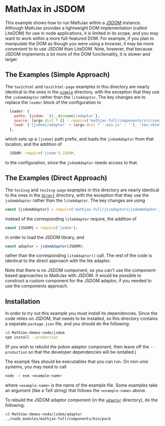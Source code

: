 # MathJax in JSDOM

This example shows how to run MathJax within a [JSDOM](https://github.com/jsdom/jsdom) instance.  Although MathJax provides a lightweight DOM implementation (called LiteDOM) for use in node applications, it is limited in its scope, and you may want to work within a more full-featured DOM.  For example, if you plan to manipulate the DOM as though you were using a browser, it may be more convenient to to use JSDOM than LiteDOM.  Note, however, that because JSDOM implements a lot more of the DOM functionality, it is slower and larger.

## The Examples (Simple Approach)

The `tex2chtml` and `tex2chtml-page` examples in this directory are nearly identical to the ones in the [`simple`](../simple) directory, with the exception that they use the `jsdomAdaptor` rather than the `liteAdaptor`.  The key changes are to replace the `loader` block of the configuration to

``` javascript
  loader: {
    paths: {jsdom: `${__dirname}/adaptor`},
    source: (argv.dist ? {} : require('mathjax-full/components/src/source.js').source),
    load: ['[jsdom]/adaptor' + (argv.dist ? '.min.js' : ''), 'tex-chtml']
  },
```

which sets up a `[jsdom]` path prefix, and loads the `jsdomAdaptor` from that location, and the addition of

``` javascript
  JSDOM: require('jsdom').JSDOM,
```

to the configuration, since the `jsdomAdaptor` needs access to that.


## The Examples (Direct Approach)

The `tex2svg` and `tex2svg-page` examples in this directory are nearly identical to the ones in the [`direct`](../direct) directory, with the exception that they use the `jsdomAdaptor` rather than the `liteAdaptor`.  The key changes are using

``` javascript
const {jsdomAdaptor} = require('mathjax-full/js/adaptors/jsdomAdaptor.js');
```

instead of the corresponding `liteAdaptor` require, the addition of

``` javascript
const {JSDOM} = require('jsdom');
```

in order to load the JSDOM library, and

``` javascript
const adaptor = jsdomAdaptor(JSDOM);
```

rather than the corresponding `liteAdaptor()` call.  The rest of the code is identical to the direct approach with the lite adaptor.

Note that there is no JSDOM component, so you can't use the component-based approaches to MathJax with JSDOM. It would be possible to construct a custom component for the JSDOM adaptor, if you needed to use the components approach.  



## Installation

In order to try out this example you must install its dependencies.  Since the code relies on JSDOM, that needs to be installed, so this directory contains a separate `package.json` file, and you should do the following:

``` bash
cd MathJax-demos-node/jsdom
npm install --production
```

(If you wish to rebuild the jsdom adaptor component, then leave off the `--production` so that the developer dependencies will be isntalled.)

The exampk files should be executables that you can run.  On non-unix systems, you may need to call

``` bash
node -r esm <example-name>
```

where `<example-name>` is the name of the example file.  Some examples take an argument (like a TeX string) that follows the `<example-name>` above.

To rebuild the JSDOM adaptor component (in the [`adaptor`](adaptor) directory), do the following:

``` bash
cd MathJax-demos-node/jsdom/adaptor
../node_modules/mathjax-full/components/bin/pack
```
